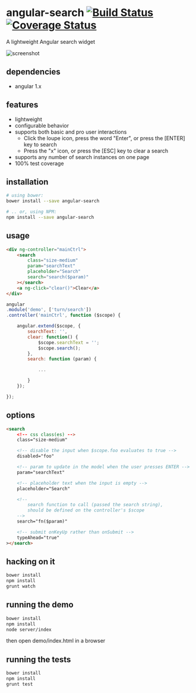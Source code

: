 # angular-search [![Build Status](https://travis-ci.org/bcherny/angular-search.svg?branch=master)](https://travis-ci.org/bcherny/angular-search) [![Coverage Status](https://img.shields.io/coveralls/bcherny/angular-search.svg)](https://coveralls.io/r/bcherny/angular-search)

A lightweight Angular search widget

![screenshot](https://raw.githubusercontent.com/bcherny/angular-search/master/screenie.png)

## dependencies

- angular 1.x

## features

- lightweight
- configurable behavior
- supports both basic and pro user interactions
	- Click the loupe icon, press the word "Enter", or press the [ENTER] key to search
	- Press the "x" icon, or press the [ESC] key to clear a search
- supports any number of search instances on one page
- 100% test coverage

## installation

```bash
# using bower:
bower install --save angular-search

# .. or, using NPM:
npm install --save angular-search
```

## usage

```html
<div ng-controller="mainCtrl">
	<search
		class="size-medium"
		param="searchText"
		placeholder="Search"
		search="search($param)"
	></search>
	<a ng-click="clear()">Clear</a>
</div>
```

```js
angular
.module('demo', ['turn/search'])
.controller('mainCtrl', function ($scope) {

	angular.extend($scope, {
		searchText: '',
		clear: function() {
			$scope.searchText = '';
			$scope.search();
		},
		search: function (param) {

			...

		}
	});

});
```

## options

```html
<search
	<!-- css class(es) -->
	class="size-medium"

	<!-- disable the input when $scope.foo evaluates to true -->
	disabled="foo"

	<!-- param to update in the model when the user presses ENTER -->
	param="searchText"

	<!-- placeholder text when the input is empty -->
	placeholder="Search"

	<!--
		search function to call (passed the search string),
		should be defined on the controller's $scope
	-->
	search="fn($param)"

	<!-- submit onKeyUp rather than onSubmit -->
	typeAhead="true"
></search>
```

## hacking on it

```bash
bower install
npm install
grunt watch
```

## running the demo

```bash
bower install
npm install
node server/index
```

then open demo/index.html in a browser

## running the tests

```bash
bower install
npm install
grunt test
```